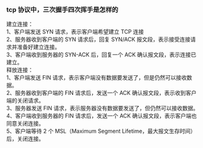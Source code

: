 ### tcp 协议中，三次握手四次挥手是怎样的

建立连接：<br>
1、客户端发送 SYN 请求，表示客户端希望建立 TCP 连接<br>
2、服务器收到客户端的 SYN 请求后，回复 SYN/ACK 报文段，表示接受连接请求并准备好建立连接。<br>
3、客户端收到服务器的 SYN-ACK 后，回复一个 ACK 确认报文段，表示连接已建立。<br>
释放连接：<br>
1、客户端发送 FIN 请求，表示客户端没有数据要发送了，但是仍然可以接收数据。<br>
2、服务器收到客户端的 FIN 请求后，发送一个 ACK 确认报文段，表示收到客户端的关闭请求。<br>
3、服务器发送 FIN 请求，表示服务器没有数据要发送了，但仍然可以接收数据。<br>
4、客户端收到服务器的 FIN 请求后，发送一个 ACK 确认报文段，表示客户端也同意关闭连接。<br>
5、客户端等待 2 个 MSL（Maximum Segment Lifetime，最大报文生存时间）后，关闭连接。
